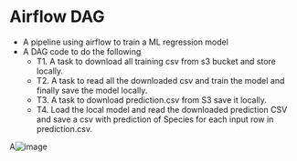 # Airflow DAG
 
- A pipeline using airflow to train a ML regression model
- A DAG code to do the following
   - T1. A task to download all training csv from s3 bucket and store locally.
   - T2. A task to read all the downloaded csv and train the model and finally save the model locally.
   - T3. A task to download prediction.csv from S3 save it locally.
   - T4. Load the local model and read the downloaded prediction CSV and save a csv with prediction of Species for each input row in prediction.csv.


A![image](https://user-images.githubusercontent.com/38458092/121998657-70d01780-cdc1-11eb-920b-fb054439f14b.png)

